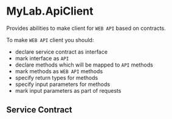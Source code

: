 # MyLab.ApiClient

Provides abilities to make client for `WEB API` based on contracts.

To make `WEB API` client you should:
* declare service contract as interface
* mark interface as `API`
* declare methods which will be mapped to `API` methods
* mark methods as `WEB API` methods
* specify return types for methods
* specify input parameters for methods
* mark input parameters as part of requests

## Service Contract
